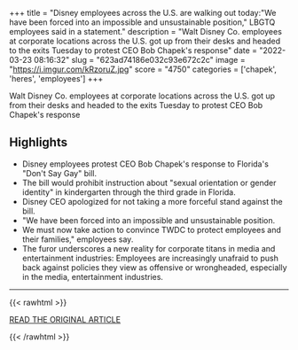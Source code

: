 +++
title = "Disney employees across the U.S. are walking out today:\"We have been forced into an impossible and unsustainable position,\" LBGTQ employees said in a statement."
description = "Walt Disney Co. employees at corporate locations across the U.S. got up from their desks and headed to the exits Tuesday to protest CEO Bob Chapek's response"
date = "2022-03-23 08:16:32"
slug = "623ad74186e032c93e672c2c"
image = "https://i.imgur.com/kRzoruZ.jpg"
score = "4750"
categories = ['chapek', 'heres', 'employees']
+++

Walt Disney Co. employees at corporate locations across the U.S. got up from their desks and headed to the exits Tuesday to protest CEO Bob Chapek's response

## Highlights

- Disney employees protest CEO Bob Chapek's response to Florida's "Don't Say Gay" bill.
- The bill would prohibit instruction about "sexual orientation or gender identity" in kindergarten through the third grade in Florida.
- Disney CEO apologized for not taking a more forceful stand against the bill.
- "We have been forced into an impossible and unsustainable position.
- We must now take action to convince TWDC to protect employees and their families," employees say.
- The furor underscores a new reality for corporate titans in media and entertainment industries: Employees are increasingly unafraid to push back against policies they view as offensive or wrongheaded, especially in the media, entertainment industries.

---

{{< rawhtml >}}
  <p class="article-category">
    <a target="_blank" href="https://www.nbcnews.com/pop-culture/pop-culture-news/disney-employees-us-are-walking-today-rcna20893">READ THE ORIGINAL ARTICLE</a>
  </p>
{{< /rawhtml >}}
